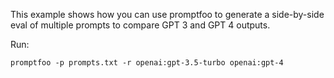 This example shows how you can use promptfoo to generate a side-by-side eval of multiple prompts to compare GPT 3 and GPT 4 outputs.

Run:

```
promptfoo -p prompts.txt -r openai:gpt-3.5-turbo openai:gpt-4
```
